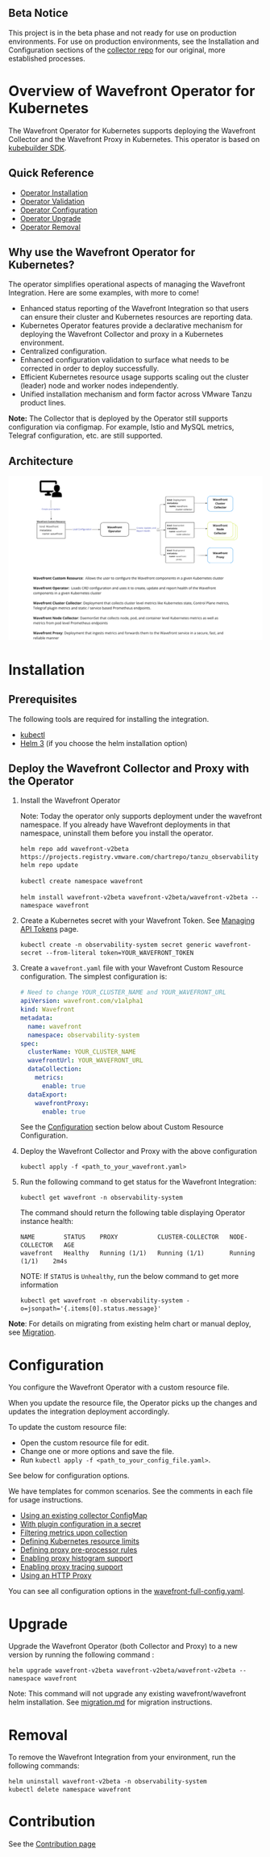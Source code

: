## Beta Notice

This project is in the beta phase and not ready for use on production environments.
For use on production environments,
see the Installation and Configuration sections of the [collector repo](https://github.com/wavefrontHQ/wavefront-collector-for-kubernetes)
for our original, more established processes.


# Overview of Wavefront Operator for Kubernetes

The Wavefront Operator for Kubernetes
supports deploying the Wavefront Collector and the Wavefront Proxy in Kubernetes.
This operator is based on [kubebuilder SDK](https://book.kubebuilder.io/).

## Quick Reference
- [Operator Installation](#installation)
- [Operator Validation](#component-status-validation)
- [Operator Configuration](#configuration)
- [Operator Upgrade](#upgrade)
- [Operator Removal](#removal)

## Why use the Wavefront Operator for Kubernetes?

The operator simplifies operational aspects of managing the Wavefront Integration. Here are some examples, with more to come!
 - Enhanced status reporting of the Wavefront Integration so that users can ensure their cluster and Kubernetes resources are reporting data.
 - Kubernetes Operator features provide a declarative mechanism for deploying the Wavefront Collector and proxy in a Kubernetes environment.
 - Centralized configuration.
 - Enhanced configuration validation to surface what needs to be corrected in order to deploy successfully.
 - Efficient Kubernetes resource usage supports scaling  out the cluster (leader) node and worker nodes independently.
 - Unified installation mechanism and form factor across VMware Tanzu product lines.

**Note:** The Collector that is deployed by the Operator still supports configuration via configmap.
For example, Istio and MySQL metrics, Telegraf configuration, etc. are still supported.

## Architecture

![Wavefront Operator for Kubernetes Architecture](architecture.png)

# Installation

## Prerequisites

The following tools are required for installing the integration.
- [kubectl](https://kubernetes.io/docs/tasks/tools/)
- [Helm 3](https://helm.sh/docs/intro/install/) (if you choose the helm installation option)

## Deploy the Wavefront Collector and Proxy with the Operator
1. Install the Wavefront Operator

   Note: Today the operator only supports deployment under the wavefront namespace.
   If you already have Wavefront deployments in that namespace, uninstall them before you install the operator.

   ```
   helm repo add wavefront-v2beta https://projects.registry.vmware.com/chartrepo/tanzu_observability
   helm repo update

   kubectl create namespace wavefront

   helm install wavefront-v2beta wavefront-v2beta/wavefront-v2beta --namespace wavefront
   ```

2. Create a Kubernetes secret with your Wavefront Token.
   See [Managing API Tokens](https://docs.wavefront.com/wavefront_api.html#managing-api-tokens) page.
   ```
   kubectl create -n observability-system secret generic wavefront-secret --from-literal token=YOUR_WAVEFRONT_TOKEN
   ```
3. Create a `wavefront.yaml` file with your Wavefront Custom Resource configuration.  The simplest configuration is:
   ```yaml
   # Need to change YOUR_CLUSTER_NAME and YOUR_WAVEFRONT_URL
   apiVersion: wavefront.com/v1alpha1
   kind: Wavefront
   metadata:
     name: wavefront
     namespace: observability-system
   spec:
     clusterName: YOUR_CLUSTER_NAME
     wavefrontUrl: YOUR_WAVEFRONT_URL
     dataCollection:
       metrics:
         enable: true
     dataExport:
       wavefrontProxy:
         enable: true
   ```
   See the [Configuration](#configuration) section below about Custom Resource Configuration.


4. Deploy the Wavefront Collector and Proxy with the above configuration
   ```
   kubectl apply -f <path_to_your_wavefront.yaml>
   ```
5. Run the following command to get status for the Wavefront Integration:
   ```
   kubectl get wavefront -n observability-system
   ```
   The command should return the following table displaying Operator instance health:
   ```
   NAME        STATUS    PROXY           CLUSTER-COLLECTOR   NODE-COLLECTOR   AGE
   wavefront   Healthy   Running (1/1)   Running (1/1)       Running (1/1)    2m4s
   ```
   NOTE: If `STATUS` is `Unhealthy`, run the below command to get more information
   ```
   kubectl get wavefront -n observability-system -o=jsonpath='{.items[0].status.message}'
   ```
**Note**: For details on migrating from existing helm chart or manual deploy,
see [Migration](docs/migration.md).

# Configuration

You configure the Wavefront Operator with a custom resource file.

When you update the resource file,
the Operator picks up the changes and updates the integration deployment accordingly.

To update the custom resource file:
- Open the custom resource file for edit.
- Change one or more options and save the file.
- Run `kubectl apply -f <path_to_your_config_file.yaml>`.

See below for configuration options.

We have templates for common scenarios. See the comments in each file for usage instructions.

 * [Using an existing collector ConfigMap](./deploy/kubernetes/scenarios/wavefront-collector-existing-configmap.yaml)
 * [With plugin configuration in a secret](./deploy/kubernetes/scenarios/wavefront-collector-with-plugin-secret.yaml)
 * [Filtering metrics upon collection](./deploy/kubernetes/scenarios/wavefront-collector-filtering.yaml)
 * [Defining Kubernetes resource limits](./deploy/kubernetes/scenarios/wavefront-pod-resources.yaml)
 * [Defining proxy pre-processor rules](./deploy/kubernetes/scenarios/wavefront-proxy-preprocessor-rules.yaml)
 * [Enabling proxy histogram support](./deploy/kubernetes/scenarios/wavefront-proxy-histogram.yaml)
 * [Enabling proxy tracing support](./deploy/kubernetes/scenarios/wavefront-proxy-tracing.yaml)
 * [Using an HTTP Proxy](./deploy/kubernetes/scenarios/wavefront-proxy-with-http-proxy.yaml)


You can see all configuration options in the [wavefront-full-config.yaml](./deploy/kubernetes/scenarios/wavefront-full-config.yaml).

# Upgrade

Upgrade the Wavefront Operator (both Collector and Proxy) to a new version by running the following command :

```
helm upgrade wavefront-v2beta wavefront-v2beta/wavefront-v2beta --namespace wavefront
```

Note: This command will not upgrade any existing wavefront/wavefront helm installation. See [migration.md](./docs/migration.md) for migration instructions.

# Removal

To remove the Wavefront Integration from your environment, run the following commands:

```
helm uninstall wavefront-v2beta -n observability-system
kubectl delete namespace wavefront
```

# Contribution

See the [Contribution page](docs/contribution.md)
